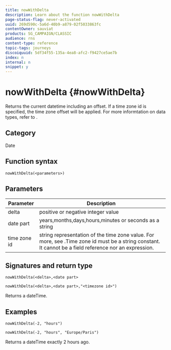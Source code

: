 ```yaml
---
title: nowWithDelta
description: Learn about the function nowWithDelta
page-status-flag: never-activated
uuid: 269d590c-5a6d-40b9-a879-02f5033863fc
contentOwner: sauviat
products: SG_CAMPAIGN/CLASSIC
audience: rns
content-type: reference
topic-tags: journeys
discoiquuid: 5df34f55-135a-4ea8-afc2-f9427ce5ae7b
index: n
internal: n
snippet: y
---
```


# nowWithDelta {#nowWithDelta}

Returns the current datetime including an offset. If a time zone id is specified, the time zone offset will be applied. For more informtation on data types, refer to [](../expression/expressionconstants.md).

## Category

Date

## Function syntax

`nowWithDelta(<parameters>)`

## Parameters

|Parameter|Description|
|--- |--- |
|delta|positive or negative integer value|
|date part|years,months,days,hours,minutes or seconds as a string|
|time zone id|string representation of the time zone value. For more, see [](../expression/expressionconstants.md).Time zone id must be a string constant. It cannot be a field reference nor an expression.|

## Signatures and return type

`nowWithDelta(<delta>,<date part>`

`nowWithDelta(<delta>,<date part>,"<timezone id>")`

Returns a dateTime.

## Examples

`nowWithDelta(-2, "hours")`

`nowWithDelta(-2, "hours", "Europe/Paris")`

Returns a dateTime exactly 2 hours ago.
